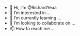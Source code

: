 - 👋 Hi, I’m @RichardYeaa
- 👀 I’m interested in ...
- 🌱 I’m currently learning ...
- 💞️ I’m looking to collaborate on ...
- 📫 How to reach me ...

<!---
RichardYeaa/RichardYeaa is a ✨ special ✨ repository because its `README.md` (this file) appears on your GitHub profile.
You can click the Preview link to take a look at your changes.
--->
